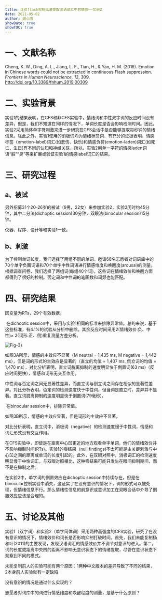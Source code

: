 ```yaml
---
title: 连续flash抑制无法提取汉语词汇中的情感——实验2
date: 2021-05-02
author: 谢心雨
showDate: true
showTOC: true
---
```


# 一、文献名称

Cheng, K. W., Ding, A. L., Jiang, L. F., Tian, H., & Yan, H. M. (2019). Emotion in Chinese words could not be extracted in continuous Flash suppression. *Frontiers in Human Neuroscience, 13*, 309. http://doi.org/10.3389/fnhum.2019.00309 

# 二、实验背景

​		实验1的结果表明，在CFS和非CFS实验中，情绪词和中性双字词的反应时间没有差异，但是，我们不知道在同样的情况下，单词长度是否会影响检测时间。因此，实验2采用简体单字符刺激来进一步研究在CFS会话中是否能够提取每秒钟的情绪信息。除此之外，实验1使用的消极词均为情绪标签词，有充分的证据表明，情感标签（emotion-label)词汇(如悲伤、快乐)和情感负荷(emotion-laden)词汇(如死亡、生日)有不同的认知和神经关联，所以，实验2用单一字符的情感laden词语“脏”“臭”等来扩展或验证实验1的情感label词汇的结果。

# 三、研究过程

## a、被试

另外招募31个20-26岁的被试（9男，22女）来参加实验2，实验2历时约45分钟，其中二分法(dichoptic session)30分钟，双眼法(binocular session)15分钟。

仪器、程序、设计等和实验1一致。

## b、刺激

为了控制单词长度，我们选择了两组不同的单词。邀请68名志愿者对词语库中的70个单字负面词语和70个单字中性词语进行情感维度和唤醒度(arousal)的测量。根据调查问卷，我们选择了两组词(每组40个词)，这些词在情绪效价和唤醒方面都得到了很好的控制。否定词和中性词的笔画数和词频也能匹配。

# 四、研究结果

因变量为RTs，29个有效数据。

​		在dichoptic session中，采用与实验1相同的标准来排除异常值。总的来说，基于这些标准，有4.1%的试验从分析中删除。其余反应时间采用2(情绪效价:负、中性)× 2(词形:正、倒)重复测量方差分析。

![Fig-3](../Supporting_Information/2021-05-02-XXY1-Fig-3.png))

如图3A所示，情感的主效应不显著（M neutral = 1,435 ms, M negative = 1,442 ms），但是词的形式的主效应是显著的（直立的均值 = 1,407 ms, 倒立词的均值 = 1,470 ms），对比分析表明，直立词脱离抑制的速度明显快于倒置词(63 ms)（反应时间更快），情感和词形无交互作用。

中性词与否定词之间无显著性差异，而直立词与倒立词之间存在相似的显著性差异。对比分析表明，否定词的检测速度快于中性词，但当词是直立时，差异并不显著。直立词脱离抑制的速度明显快于倒置词(79毫秒)。

​		在binocular session中，排除异常值。

如图3B所示，情感的主效应显著，但是词形的主效应不显著。

对比分析表明，直立词中，消极词（negative）的检测速度慢于中性词，情感和词汇形式没有交互作用。

在CFS实验中，即使是在距离中心凹更近的地方观看单字单词，他们的情绪效价并不影响抑制时间(RTs)。实验1的零结果（null findings)不太可能是由关键刺激与中心凹之间的距离或单词的长度引起的。此外，在双眼对照中，消极词汇的检测速度明显慢于中性词汇，与双眼对照相比，这种零结果可能只发生在眼间抑制期间，而不是在抑制之后。

在实验2中，单字词的倒置效应在dichoptic session中持续存在，但是在binocular控制实验中消失，这证实了在没有意识的情况下，词的形式可以被处理，但情绪信息不行。那么情绪性信息的前意识或意识加工在双眼会话中介导了倒置效应应该是合理的。

# 五、讨论及其他

实验1（双字词）和实验2（单字简体词）采用两种高强度的CFS实验，研究了在没有意识的情况下，情绪效价和词长是否影响抑制打破时间。首先，我们未能复制杨和叶(2011)的主要发现，发现汉语词汇的情感效价并不调节对意识的进入。第二，词的长度或距离中央凹的距离不影响无意识状态下的情绪提取，尽管在意识状态下观察到不同的模式。

未能复制前人的实验可能有两个原因：1两种中文版本的差异导致了不同的结果，2本身前人实验就有一定缺陷

没有意识的情况是通过什么实现的？

志愿者对词库中的词进行情感维度和唤醒程度的测量，是基于什么原则？
